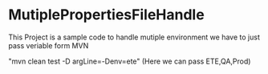 # MutiplePropertiesFileHandle
This Project is a sample code to handle mutiple environment
we have to just pass veriable form MVN 

"mvn clean test -D argLine=-Denv=ete" (Here we can pass ETE,QA,Prod)
